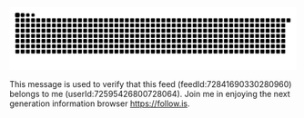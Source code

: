 ![](https://github.com/Jacky-whq/Jacky-whq/blob/8282b7705d998beb10385939e8326b796b0be9a8/github-contribution-grid-snake.svg)

This message is used to verify that this feed (feedId:72841690330280960) belongs to me (userId:72595426800728064). Join me in enjoying the next generation information browser https://follow.is.

